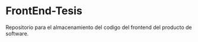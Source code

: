 # FrontEnd-Tesis
Repositorio para el almacenamiento del codigo del frontend del producto de software.
